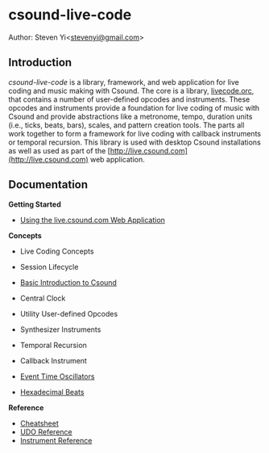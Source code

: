 # csound-live-code 

Author: Steven Yi\<stevenyi@gmail.com\>

## Introduction 

*csound-live-code* is a library, framework, and web application for live coding and music making with Csound. The core is a library, [livecode.orc](../livecode.orc), that contains a number of user-defined opcodes and instruments. These opcodes and instruments provide a foundation for live coding of music with Csound and provide abstractions like a metronome, tempo, duration units (i.e., ticks, beats, bars), scales, and pattern creation tools.  The parts all work together to form a framework for live coding with callback instruments or temporal recursion. This library is used with desktop Csound installations as well as used as part of the [http://live.csound.com](http://live.csound.com) web application. 

## Documentation

__Getting Started__

* [Using the live.csound.com Web Application](webinterface.md)

__Concepts__

* Live Coding Concepts 
* Session Lifecycle 
* [Basic Introduction to Csound](csound_basics.md)
* Central Clock 
* Utility User-defined Opcodes
* Synthesizer Instruments

* Temporal Recursion
* Callback Instrument

* [Event Time Oscillators](oscillators.md)
* [Hexadecimal Beats](hexadecimal_beats.md)

<!-- 
__Tutorial__

* [Let's make a sound!](tutorial1.md)
* [Events 1: Simple Events](tutorial2.md)
* [Events 2: Compound Events](tutorial3.md)
* [Events 3: Generating Notes with Loops](tutorial4.md)
* [Realtime Process Score Generation](tutorial5.md)
* [Temporal Recursion](tutorial6.md)
* [Callback Instrument](tutorial7.md)
* [Hex Beats](tutorial8.md)
* [Hex Melodic Lines](tutorial9.md)
-->

__Reference__

* [Cheatsheet](cheatsheet.md)
* [UDO Reference](udoreference.md)
* [Instrument Reference](instruments.md)



